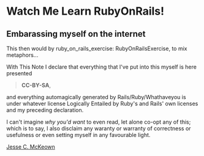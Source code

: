 # Watch Me Learn RubyOnRails!
## Embarassing myself on the internet

This then would by ruby_on_rails_exercise: RubyOnRailsExercise, to mix metaphors...

With This Note I declare that everything that I've put into this myself is here presented
> **CC-BY-SA**,

and everything automagically generated by Rails/Ruby/Whathaveyou is under whatever 
license Logically Entailed by Ruby's and Rails' own licenses and my preceding declaration.

I can't imagine *why you'd want* to even read, let alone co-opt any of this; which is to say,
I also disclaim any waranty or warranty of correctness or usefulness or even setting myself in any
favourable light.

[Jesse C. McKeown](https://jessecmckeown.tumblr.com)
